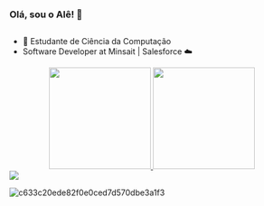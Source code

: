 ### Olá, sou o Alê! 🦄
##
- 👾 Estudante de Ciência da Computação 
- Software Developer at Minsait | Salesforce ☁️
<div align="center">
  <a href="https://github.com/allecporfirio">
  <img height="180em" src="https://github-readme-stats.vercel.app/api?username=allecporfirio&show_icons=true&theme=tokyonight&include_all_commits=true&count_private=true"/>
  <img height="180em" src="https://github-readme-stats.vercel.app/api/top-langs/?username=allecporfirio&layout=compact&langs_count=7&theme=tokyonight"/>
</div>
  

  <div>
      <a href="https://www.linkedin.com/in/alessandro-porfírio-124790184/" target="_blank"><img src="https://img.shields.io/badge/-LinkedIn-%230077B5?style=for-the-badge&logo=linkedin&logoColor=white" target="_blank"></a>


  </div>
  
  
  ![c633c20ede82f0e0ced7d570dbe3a1f3](https://user-images.githubusercontent.com/70382532/138322189-2db8df52-9dcb-40a0-88a8-c365466bd33d.gif)
